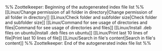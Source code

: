 %% Zoottelkeeper: Beginning of the autogenerated index file list  %%
 [[Linux/Change permission of all folder in directory|Change permission of all folder in directory]]
 [[Linux/Check folder and subfolder size|Check folder and subfolder size]]
 [[Linux/Command for see usage of directories and files|Command for see usage of directories and files]]
 [[Linux/Install .deb files on ubuntu|Install .deb files on ubuntu]]
 [[Linux/Print last 10 lines of file|Print last 10 lines of file]]
 [[Linux/Search in file's content|Search in file's content]]
%% Zoottelkeeper: End of the autogenerated index file list  %%

